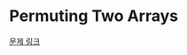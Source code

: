 # Permuting Two Arrays

[문제 링크](https://www.hackerrank.com/challenges/one-month-preparation-kit-two-arrays/problem)
